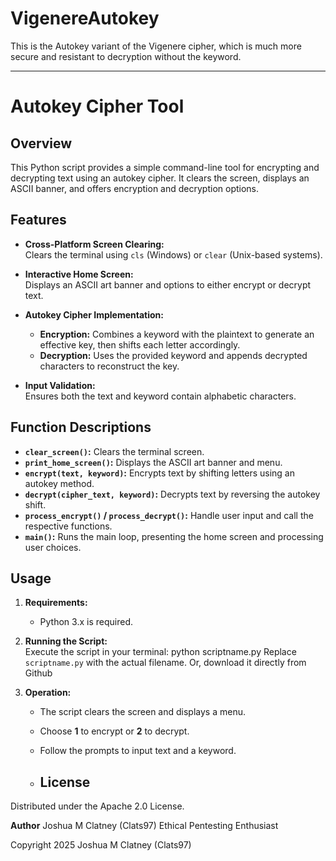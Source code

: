 # VigenereAutokey
This is the Autokey variant of the Vigenere cipher, which is much more secure and resistant to decryption without the keyword.

---

# Autokey Cipher Tool

## Overview

This Python script provides a simple command-line tool for encrypting and decrypting text using an autokey cipher. It clears the screen, displays an ASCII banner, and offers encryption and decryption options.

## Features

- **Cross-Platform Screen Clearing:**  
  Clears the terminal using `cls` (Windows) or `clear` (Unix-based systems).

- **Interactive Home Screen:**  
  Displays an ASCII art banner and options to either encrypt or decrypt text.

- **Autokey Cipher Implementation:**  
  - **Encryption:** Combines a keyword with the plaintext to generate an effective key, then shifts each letter accordingly.
  - **Decryption:** Uses the provided keyword and appends decrypted characters to reconstruct the key.

- **Input Validation:**  
  Ensures both the text and keyword contain alphabetic characters.

## Function Descriptions

- **`clear_screen()`:** Clears the terminal screen.
- **`print_home_screen()`:** Displays the ASCII art banner and menu.
- **`encrypt(text, keyword)`:** Encrypts text by shifting letters using an autokey method.
- **`decrypt(cipher_text, keyword)`:** Decrypts text by reversing the autokey shift.
- **`process_encrypt()` / `process_decrypt()`:** Handle user input and call the respective functions.
- **`main()`:** Runs the main loop, presenting the home screen and processing user choices.

## Usage

1. **Requirements:**  
   - Python 3.x is required.

2. **Running the Script:**  
   Execute the script in your terminal:
   python scriptname.py
   Replace `scriptname.py` with the actual filename.
   Or, download it directly from Github

4. **Operation:**  
   - The script clears the screen and displays a menu.
   - Choose **1** to encrypt or **2** to decrypt.
   - Follow the prompts to input text and a keyword.
  
   - ## License

Distributed under the Apache 2.0 License. 

**Author**
Joshua M Clatney (Clats97)
Ethical Pentesting Enthusiast

Copyright 2025 Joshua M Clatney (Clats97)
